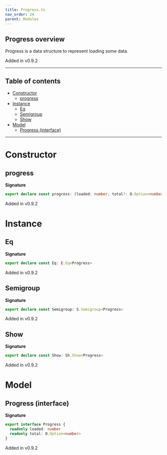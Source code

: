 ```yaml
---
title: Progress.ts
nav_order: 24
parent: Modules
---
```


## Progress overview

Progress is a data structure to represent loading some data.

Added in v0.9.2

---

<h2 class="text-delta">Table of contents</h2>

- [Constructor](#constructor)
  - [progress](#progress)
- [Instance](#instance)
  - [Eq](#eq)
  - [Semigroup](#semigroup)
  - [Show](#show)
- [Model](#model)
  - [Progress (interface)](#progress-interface)

---

# Constructor

## progress

**Signature**

```ts
export declare const progress: (loaded: number, total?: O.Option<number>) => Progress
```

Added in v0.9.2

# Instance

## Eq

**Signature**

```ts
export declare const Eq: E.Eq<Progress>
```

Added in v0.9.2

## Semigroup

**Signature**

```ts
export declare const Semigroup: S.Semigroup<Progress>
```

Added in v0.9.2

## Show

**Signature**

```ts
export declare const Show: Sh.Show<Progress>
```

Added in v0.9.2

# Model

## Progress (interface)

**Signature**

```ts
export interface Progress {
  readonly loaded: number
  readonly total: O.Option<number>
}
```

Added in v0.9.2
